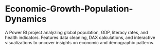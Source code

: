 # Economic-Growth-Population-Dynamics
A Power BI project analyzing global population, GDP, literacy rates, and health indicators. Features data cleaning, DAX calculations, and interactive visualizations to uncover insights on economic and demographic patterns. 
